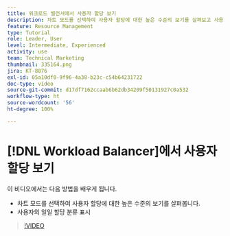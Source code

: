 ```yaml
---
title: 워크로드 밸런서에서 사용자 할당 보기
description: 차트 모드를 선택하여 사용자 할당에 대한 높은 수준의 보기를 살펴보고 사용자의 일일 할당 분류를 표시하는 방법을 알아봅니다.
feature: Resource Management
type: Tutorial
role: Leader, User
level: Intermediate, Experienced
activity: use
team: Technical Marketing
thumbnail: 335164.png
jira: KT-8876
exl-id: 05a10df0-9f96-4a38-b23c-c54b64231722
doc-type: video
source-git-commit: d17df7162ccaab6b62db34209f50131927c0a532
workflow-type: ht
source-wordcount: '56'
ht-degree: 100%

---
```


# [!DNL Workload Balancer]에서 사용자 할당 보기

이 비디오에서는 다음 방법을 배우게 됩니다.

* 차트 모드를 선택하여 사용자 할당에 대한 높은 수준의 보기를 살펴봅니다.
* 사용자의 일일 할당 분류 표시

>[!VIDEO](https://video.tv.adobe.com/v/335164/?quality=12&learn=on&enablevpops)
